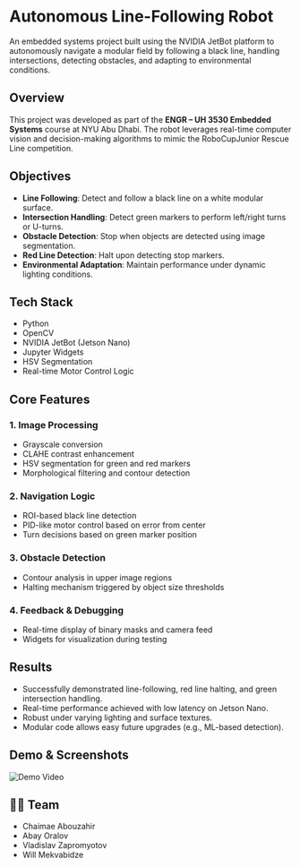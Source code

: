 # Autonomous Line-Following Robot 

An embedded systems project built using the NVIDIA JetBot platform to autonomously navigate a modular field by following a black line, handling intersections, detecting obstacles, and adapting to environmental conditions.

## Overview

This project was developed as part of the **ENGR – UH 3530 Embedded Systems** course at NYU Abu Dhabi. The robot leverages real-time computer vision and decision-making algorithms to mimic the RoboCupJunior Rescue Line competition.

## Objectives

- **Line Following**: Detect and follow a black line on a white modular surface.
- **Intersection Handling**: Detect green markers to perform left/right turns or U-turns.
- **Obstacle Detection**: Stop when objects are detected using image segmentation.
- **Red Line Detection**: Halt upon detecting stop markers.
- **Environmental Adaptation**: Maintain performance under dynamic lighting conditions.

## Tech Stack

- Python
- OpenCV
- NVIDIA JetBot (Jetson Nano)
- Jupyter Widgets
- HSV Segmentation
- Real-time Motor Control Logic

## Core Features

### 1. Image Processing
- Grayscale conversion
- CLAHE contrast enhancement
- HSV segmentation for green and red markers
- Morphological filtering and contour detection

### 2. Navigation Logic
- ROI-based black line detection
- PID-like motor control based on error from center
- Turn decisions based on green marker position

### 3. Obstacle Detection
- Contour analysis in upper image regions
- Halting mechanism triggered by object size thresholds

### 4. Feedback & Debugging
- Real-time display of binary masks and camera feed
- Widgets for visualization during testing

## Results

- Successfully demonstrated line-following, red line halting, and green intersection handling.
- Real-time performance achieved with low latency on Jetson Nano.
- Robust under varying lighting and surface textures.
- Modular code allows easy future upgrades (e.g., ML-based detection).

## Demo & Screenshots

<!-- Add GIF or images here -->
![Demo Video](path/to/image1.png)

## 👨‍💻 Team

- Chaimae Abouzahir 
- Abay Oralov 
- Vladislav Zapromyotov
- Will Mekvabidze
